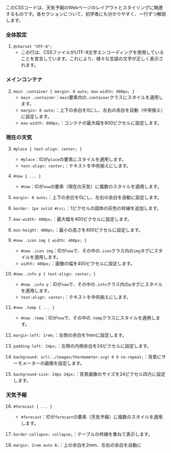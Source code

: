 このCSSコードは、天気予報のWebページのレイアウトとスタイリングに関連するものです。各セクションについて、初学者にも分かりやすく、一行ずつ解説します。

### 全体設定

1. `@charset "UTF-8";`
   - この行は、CSSファイルがUTF-8文字エンコーディングを使用していることを宣言しています。これにより、様々な言語の文字が正しく表示されます。

### メインコンテナ

2. `main .container { margin: 0 auto; max-width: 800px; }`
   - `main .container`：`main`要素内の`.container`クラスにスタイルを適用します。
   - `margin: 0 auto;`：上下の余白を0にし、左右の余白を自動（中央揃え）に設定します。
   - `max-width: 800px;`：コンテナの最大幅を800ピクセルに設定します。

### 現在の天気

3. `#place { text-align: center; }`
   - `#place`：IDが`place`の要素にスタイルを適用します。
   - `text-align: center;`：テキストを中央揃えにします。

4. `#now { ... }`
   - `#now`：IDが`now`の要素（現在の天気）に複数のスタイルを適用します。

5. `margin: 0 auto;`：上下の余白を0にし、左右の余白を自動に設定します。

6. `border: 1px solid #ccc;`：1ピクセルの固体の灰色の枠線を追加します。

7. `max-width: 400px;`：最大幅を400ピクセルに設定します。

8. `min-height: 400px;`：最小の高さを400ピクセルに設定します。

9. `#now .icon img { width: 400px; }`
   - `#now .icon img`：IDが`now`で、その中の`.icon`クラス内の`img`タグにスタイルを適用します。
   - `width: 400px;`：画像の幅を400ピクセルに設定します。

10. `#now .info p { text-align: center; }`
    - `#now .info p`：IDが`now`で、その中の`.info`クラス内の`p`タグにスタイルを適用します。
    - `text-align: center;`：テキストを中央揃えにします。

11. `#now .temp { ... }`
    - `#now .temp`：IDが`now`で、その中の`.temp`クラスにスタイルを適用します。

12. `margin-left: 1rem;`：左側の余白を1remに設定します。

13. `padding-left: 24px;`：左側の内側余白を24ピクセルに設定します。

14. `background: url(../images/thermometer.svg) 0 0 no-repeat;`：背景にサーモメーターの画像を設定します。

15. `background-size: 24px 24px;`：背景画像のサイズを24ピクセル四方に設定します。

### 天気予報

16. `#forecast { ... }`
    - `#forecast`：IDが`forecast`の要素（天気予報）に複数のスタイルを適用します。

17. `border-collapse: collapse;`：テーブルの枠線を重ねて表示します。

18. `margin: 2rem auto 0;`：上の余白を2rem、左右の余白を自動に
